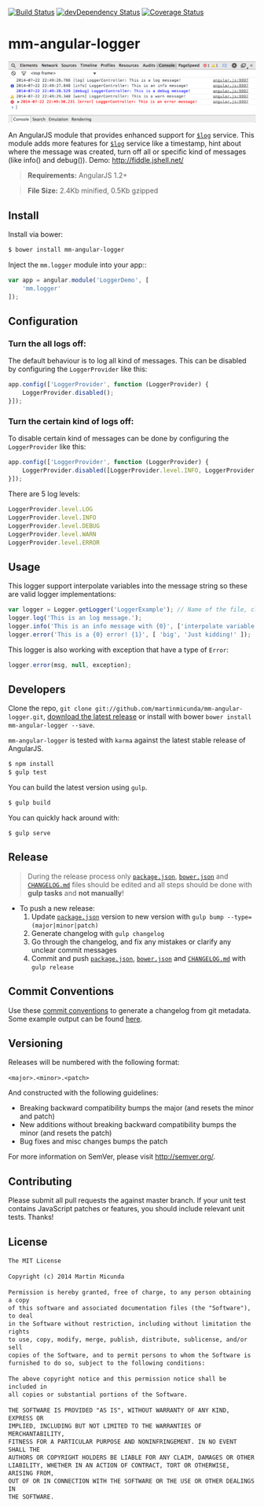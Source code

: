 [![Build Status](https://secure.travis-ci.org/martinmicunda/mm-angular-logger.png)](http://travis-ci.org/martinmicunda/mm-angular-logger) [![devDependency Status](https://david-dm.org/martinmicunda/mm-angular-logger/dev-status.png)](https://david-dm.org/martinmicunda/mm-angular-logger#info=devDependencies) [![Coverage Status](https://coveralls.io/repos/martinmicunda/mm-angular-logger/badge.png?branch=master)](https://coveralls.io/r/martinmicunda/mm-angular-logger?branch=master)

 mm-angular-logger
===================
![Screenshot](screenshot.png)

An AngularJS module that provides enhanced support for [`$log`](https://docs.angularjs.org/api/ng/service/$log) service. This module adds more features for [`$log`](https://docs.angularjs.org/api/ng/service/$log) service like a timestamp, hint about where the message was created, turn off all or specific kind of messages (like info() and debug()). Demo: http://fiddle.jshell.net/

> **Requirements:** AngularJS 1.2+ 

> **File Size:** 2.4Kb minified, 0.5Kb gzipped

## Install

Install via bower:
```bash
$ bower install mm-angular-logger
```

Inject the `mm.logger` module into your app::
```js
var app = angular.module('LoggerDemo', [
    'mm.logger'
]);
```
## Configuration

### Turn the all logs off:
The default behaviour is to log all kind of messages. This can be disabled by configuring the `LoggerProvider` like this:

```js
app.config(['LoggerProvider', function (LoggerProvider) {
    LoggerProvider.disabled();
}]);
```

### Turn the certain kind of logs off:
To disable certain kind of messages can be done by configuring the `LoggerProvider` like this:

```js
app.config(['LoggerProvider', function (LoggerProvider) {
    LoggerProvider.disabled([LoggerProvider.level.INFO, LoggerProvider.level.DEBUG]);
}]);
```

There are 5 log levels:
```js
LoggerProvider.level.LOG
LoggerProvider.level.INFO
LoggerProvider.level.DEBUG
LoggerProvider.level.WARN
LoggerProvider.level.ERROR
```    
## Usage
This logger support interpolate variables into the message string so these are valid logger implementations:

```js
var logger = Logger.getLogger('LoggerExample'); // Name of the file, class, module or anything meaningful.
logger.log('This is an log message.'); 
logger.info('This is an info message with {0}', ['interpolate variable.']); 
logger.error('This is a {0} error! {1}', [ 'big', 'Just kidding!' ]); 
```
This logger is also working with exception that have a type of `Error`:

```js
logger.error(msg, null, exception);
```
## Developers
Clone the repo, `git clone git://github.com/martinmicunda/mm-angular-logger.git`, [download the latest release](https://github.com/martinmicunda/mm-angular-logger/zipball/master) or install with bower `bower install mm-angular-logger --save`.

`mm-angular-logger` is tested with `karma` against the latest stable release of AngularJS.

```bash
$ npm install
$ gulp test
```
You can build the latest version using `gulp`.
```bash
$ gulp build
```
You can quickly hack around with:
```
$ gulp serve
```

## Release

> During the release process only [`package.json`](package.json), [`bower.json`](bower.json) and [`CHANGELOG.md`](CHANGELOG.md) files should be edited and all steps should be done with **gulp tasks** and **not manually**!

- To push a new release:
  1. Update [`package.json`](package.json) version to new version with `gulp bump --type=(major|minor|patch)` 
  2. Generate changelog with `gulp changelog`
  3. Go through the changelog, and fix any mistakes or clarify any unclear commit messages
  4. Commit and push [`package.json`](package.json), [`bower.json`](bower.json) and [`CHANGELOG.md`](CHANGELOG.md) with `gulp release` 

## Commit Conventions
Use these [commit conventions](https://docs.google.com/document/d/1QrDFcIiPjSLDn3EL15IJygNPiHORgU1_OOAqWjiDU5Y/edit) to generate a changelog from git metadata. Some example output can be found [here](https://github.com/driftyco/ionic/blob/master/CHANGELOG.md).

## Versioning

Releases will be numbered with the following format:

`<major>.<minor>.<patch>`

And constructed with the following guidelines:

* Breaking backward compatibility bumps the major (and resets the minor and patch)
* New additions without breaking backward compatibility bumps the minor (and resets the patch)
* Bug fixes and misc changes bumps the patch

For more information on SemVer, please visit <http://semver.org/>.

## Contributing
Please submit all pull requests the against master branch. If your unit test contains JavaScript patches or features, you should include relevant unit tests. Thanks!

## License

    The MIT License
    
    Copyright (c) 2014 Martin Micunda  

    Permission is hereby granted, free of charge, to any person obtaining a copy
    of this software and associated documentation files (the "Software"), to deal
    in the Software without restriction, including without limitation the rights
    to use, copy, modify, merge, publish, distribute, sublicense, and/or sell
    copies of the Software, and to permit persons to whom the Software is
    furnished to do so, subject to the following conditions:
    
    The above copyright notice and this permission notice shall be included in
    all copies or substantial portions of the Software.
    
    THE SOFTWARE IS PROVIDED "AS IS", WITHOUT WARRANTY OF ANY KIND, EXPRESS OR
    IMPLIED, INCLUDING BUT NOT LIMITED TO THE WARRANTIES OF MERCHANTABILITY,
    FITNESS FOR A PARTICULAR PURPOSE AND NONINFRINGEMENT. IN NO EVENT SHALL THE
    AUTHORS OR COPYRIGHT HOLDERS BE LIABLE FOR ANY CLAIM, DAMAGES OR OTHER
    LIABILITY, WHETHER IN AN ACTION OF CONTRACT, TORT OR OTHERWISE, ARISING FROM,
    OUT OF OR IN CONNECTION WITH THE SOFTWARE OR THE USE OR OTHER DEALINGS IN
    THE SOFTWARE.
